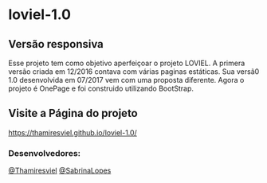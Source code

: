 # loviel-1.0
## Versão responsiva

Esse projeto tem como objetivo aperfeiçoar o projeto LOVIEL.
A primera versão criada em 12/2016 contava com várias paginas estáticas. Sua versã0 1.0 desenvolvida em 07/2017 vem com uma proposta diferente.
Agora o projeto é OnePage e foi construido utilizando BootStrap.

## Visite a Página do projeto
https://thamiresviel.github.io/loviel-1.0/

### Desenvolvedores:
[@Thamiresviel](https://github.com/thamiresviel)
[@SabrinaLopes](http://www.instagram.com/sabrina_lf)


